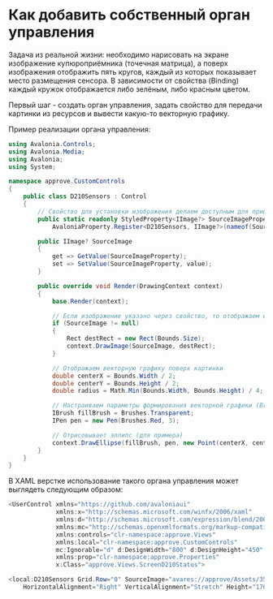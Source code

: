 # Как добавить собственный орган управления

Задача из реальной жизни: необходимо нарисовать на экране изображение купюроприёмника (точечная матрица), а поверх изображения отображить пять кругов, каждый из которых показывает место размещения сенсора. В зависимости от свойства (Binding) каждый кружок отображается либо зелёным, либо красным цветом.

Первый шаг - создать орган управления, задать свойство для передачи картинки из ресурсов и вывести какую-то векторную графику.

Пример реализации органа управления:

```csharp
using Avalonia.Controls;
using Avalonia.Media;
using Avalonia;
using System;

namespace approve.CustomControls
{
    public class D210Sensors : Control
    {
        // Свойство для установки изображения делаем доступным для привязки (expose to allow binding)
        public static readonly StyledProperty<IImage?> SourceImageProperty =
            AvaloniaProperty.Register<D210Sensors, IImage?>(nameof(SourceImage));

        public IImage? SourceImage
        {
            get => GetValue(SourceImageProperty);
            set => SetValue(SourceImageProperty, value);
        }

        public override void Render(DrawingContext context)
        {
            base.Render(context);

            // Если изображение указано через свойство, то отображаем его на экране
            if (SourceImage != null)
            {
                Rect destRect = new Rect(Bounds.Size);
                context.DrawImage(SourceImage, destRect);
            }

            // Отображаем векторную графику поверх картинки
            double centerX = Bounds.Width / 2;
            double centerY = Bounds.Height / 2;
            double radius = Math.Min(Bounds.Width, Bounds.Height) / 4;

            // Настраиваем параметры формирования векторной графики (Brush и Pen)
            IBrush fillBrush = Brushes.Transparent;
            IPen pen = new Pen(Brushes.Red, 3);

            // Отрисовывает эллипс (для примера)
            context.DrawEllipse(fillBrush, pen, new Point(centerX, centerY), radius, radius);
        }
    }
}
```

В XAML верстке использование такого органа управления может выглядеть следующим образом:

```csharp
<UserControl xmlns="https://github.com/avaloniaui"
             xmlns:x="http://schemas.microsoft.com/winfx/2006/xaml"
             xmlns:d="http://schemas.microsoft.com/expression/blend/2008"
             xmlns:mc="http://schemas.openxmlformats.org/markup-compatibility/2006"
             xmlns:controls="clr-namespace:approve.Views"
			 xmlns:local="clr-namespace:approve.CustomControls"
			 mc:Ignorable="d" d:DesignWidth="800" d:DesignHeight="450"
			 xmlns:prop="clr-namespace:approve.Properties"
             x:Class="approve.Views.ScreenD210Status">

<local:D210Sensors Grid.Row="0" SourceImage="avares://approve/Assets/357x170_250BA.png" 
    HorizontalAlignment="Right" VerticalAlignment="Stretch" Height="170" Width="357" Opacity="950" />
```
